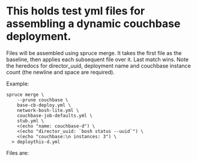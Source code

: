 # This holds test yml files for assembling a dynamic couchbase deployment.

Files will be assembled using spruce merge.  It takes the first file as the baseline, then applies each subsequent file over it.  Last match wins.  Note the heredocs for director_uuid, deployment name and couchbase instance count (the newline and space are required).

Example:

```
spruce merge \
    --prune couchbase \
    base-cb-deploy.yml \
    network-bosh-lite.yml \
    couchbase-job-defaults.yml \
    stub.yml \
    <(echo "name: couchbase-d") \
    <(echo "director_uuid: `bosh status --uuid`") \
    <(echo "couchbase:\n instances: 3") \
  > deploythis-d.yml
```

Files are:

